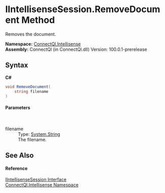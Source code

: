 # IIntellisenseSession.RemoveDocument Method 
 

Removes the document.

**Namespace:**&nbsp;<a href="N_ConnectQl_Intellisense">ConnectQl.Intellisense</a><br />**Assembly:**&nbsp;ConnectQl (in ConnectQl.dll) Version: 100.0.1-prerelease

## Syntax

**C#**<br />
``` C#
void RemoveDocument(
	string filename
)
```


#### Parameters
&nbsp;<dl><dt>filename</dt><dd>Type: <a href="http://msdn2.microsoft.com/en-us/library/s1wwdcbf" target="_blank">System.String</a><br />The filename.</dd></dl>

## See Also


#### Reference
<a href="T_ConnectQl_Intellisense_IIntellisenseSession">IIntellisenseSession Interface</a><br /><a href="N_ConnectQl_Intellisense">ConnectQl.Intellisense Namespace</a><br />